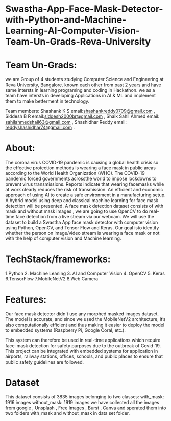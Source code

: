 # Swastha-App-Face-Mask-Detector-with-Python-and-Machine-Learning-AI-Computer-Vision-Team-Un-Grads-Reva-University
# Team Un-Grads:
we are Group of 4 students studying Computer Science and Engineering at Reva University, Bangalore. known each other from past 2 years and have same intersts in learning programing and coding in Hackathon. we as a team have intersts in developing Applications in AI & ML and implement them to make betterment in  technology.

Team members:
Shashank K S email:shashankreddy0709@gmail.com ,  Siddesh B R email:siddesh2000br@gmail.com ,                  Shaik Sahil Ahmed email: sahilahmedshail63@gmail.com , Shashidhar Reddy email: reddyshashidhar74@gmail.com .

# About:
The corona virus COVID-19 pandemic is causing a global health crisis so the effective protection methods is wearing a face mask in public areas according to the World Health Organization (WHO). The COVID-19 pandemic forced governments acrossthe world to impose lockdowns to prevent virus transmissions. Reports indicate that wearing facemasks while at work clearly reduces the risk of transmission. An efficient and economic approach of using AI to create a safe environment in a manufacturing setup. A hybrid model using deep and classical machine learning for face mask detection will be presented. A face mask detection dataset consists of with mask and without mask images , we are going to use OpenCV to do real-time face detection from a live stream via our webcam. We will use the dataset to build a Swastha App face mask detector with computer vision using Python, OpenCV, and Tensor Flow and Keras. Our goal isto identify whether the person on image/video stream is wearing a face mask or not with the help of computer vision and Machine learning.
# TechStack/frameworks:
  1.Python 
  2. Machine Leaning 
  3. AI and Computer Vision
  4. OpenCV
  5. Keras
  6.TensorFlow
  7.MobileNetV2
  8.Web Camera
# Features:
Our face mask detector didn't use any morphed masked images dataset. The model is accurate, and since we used the MobileNetV2 architecture, it’s also computationally efficient and thus making it easier to deploy the model to embedded systems (Raspberry Pi, Google Coral, etc.).

This system can therefore be used in real-time applications which require face-mask detection for safety purposes due to the outbreak of Covid-19. This project can be integrated with embedded systems for application in airports, railway stations, offices, schools, and public places to ensure that public safety guidelines are followed.
# Dataset
This dataset consists of 3835 images belonging to two classes:
with_mask: 1916 images
without_mask: 1919 images
we have collected all the images from google , Unsplash , Free Images , Burst , Canva and sperated them into two folders with_mask and without_mask in data set folder.
